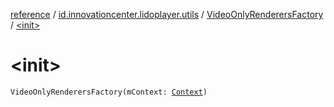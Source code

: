 [reference](../../index.md) / [id.innovationcenter.lidoplayer.utils](../index.md) / [VideoOnlyRenderersFactory](index.md) / [&lt;init&gt;](./-init-.md)

# &lt;init&gt;

`VideoOnlyRenderersFactory(mContext: `[`Context`](https://developer.android.com/reference/android/content/Context.html)`)`
